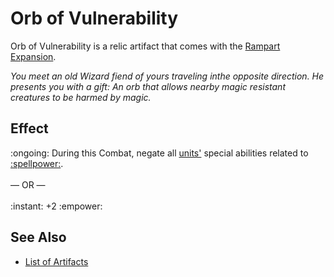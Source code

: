 # Orb of Vulnerability

Orb of Vulnerability is a relic artifact that comes with the [Rampart Expansion](../content.md).

*You meet an old Wizard fiend of yours traveling inthe opposite direction. He presents you with a gift: An orb that allows nearby magic resistant creatures to be harmed by magic.*


## Effect

:ongoing: During this Combat, negate all [units'](units.md) special abilities related to [:spellpower:](spells.md).<br><br>— OR —<br><br>:instant: +2 :empower:


## See Also

- [List of Artifacts](../artifacts.md)

